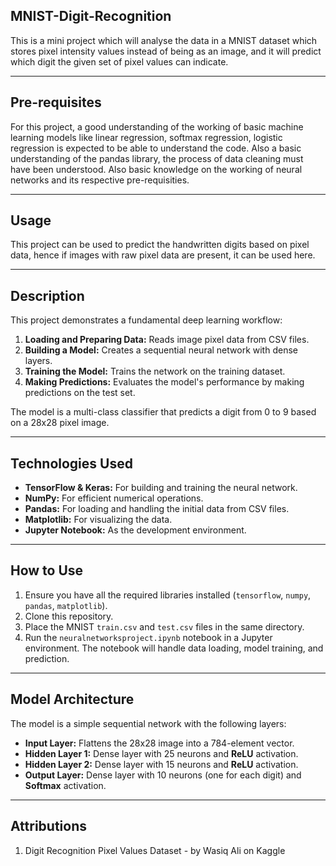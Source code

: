 ## MNIST-Digit-Recognition

This is a mini project which will analyse the data in a MNIST dataset which stores pixel intensity values instead of being as an image, and it will predict which digit the given set of pixel values can indicate.

-------------------------------------------------------------------------------------------------------------------------------------

## Pre-requisites

For this project, a good understanding of the working of basic machine learning models like linear regression, softmax regression, logistic regression is expected to be able to understand the code. Also a basic understanding of the pandas library, the process of data cleaning must have been understood. Also basic knowledge on the working of neural networks and its respective pre-requisities. 

-------------------------------------------------------------------------------------------------------------------------------------

## Usage 

This project can be used to predict the handwritten digits based on pixel data, hence if images with raw pixel data are present, it can be used here. 

-------------------------------------------------------------------------------------------------------------------------------------

## Description

This project demonstrates a fundamental deep learning workflow:
1.  **Loading and Preparing Data:** Reads image pixel data from CSV files.
2.  **Building a Model:** Creates a sequential neural network with dense layers.
3.  **Training the Model:** Trains the network on the training dataset.
4.  **Making Predictions:** Evaluates the model's performance by making predictions on the test set.

The model is a multi-class classifier that predicts a digit from 0 to 9 based on a 28x28 pixel image.

-------------------------------------------------------------------------------------------------------------------------------------

## Technologies Used
* **TensorFlow & Keras:** For building and training the neural network.
* **NumPy:** For efficient numerical operations.
* **Pandas:** For loading and handling the initial data from CSV files.
* **Matplotlib:** For visualizing the data.
* **Jupyter Notebook:** As the development environment.

-------------------------------------------------------------------------------------------------------------------------------------

## How to Use
1.  Ensure you have all the required libraries installed (`tensorflow`, `numpy`, `pandas`, `matplotlib`).
2.  Clone this repository.
3.  Place the MNIST `train.csv` and `test.csv` files in the same directory.
4.  Run the `neuralnetworksproject.ipynb` notebook in a Jupyter environment. The notebook will handle data loading, model training, and prediction.

-------------------------------------------------------------------------------------------------------------------------------------

## Model Architecture
The model is a simple sequential network with the following layers:

* **Input Layer:** Flattens the 28x28 image into a 784-element vector.
* **Hidden Layer 1:** Dense layer with 25 neurons and **ReLU** activation.
* **Hidden Layer 2:** Dense layer with 15 neurons and **ReLU** activation.
* **Output Layer:** Dense layer with 10 neurons (one for each digit) and **Softmax** activation.

-------------------------------------------------------------------------------------------------------------------------------------

## Attributions

1. Digit Recognition Pixel Values Dataset - by Wasiq Ali on Kaggle







